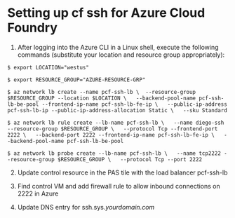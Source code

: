 # Setting up cf ssh for Azure Cloud Foundry

1. After logging into the Azure CLI in a Linux shell, execute the following commands (substitute your location and resource group appropriately):

  `$ export LOCATION="westus"`

  `$ export RESOURCE_GROUP="AZURE-RESOURCE-GRP"`

  `$ az network lb create --name pcf-ssh-lb \ 
  --resource-group $RESOURCE_GROUP --location $LOCATION \  
  --backend-pool-name pcf-ssh-lb-be-pool --frontend-ip-name pcf-ssh-lb-fe-ip \  
  --public-ip-address pcf-ssh-lb-ip --public-ip-address-allocation Static \  
  --sku Standard`


  `$ az network lb rule create --lb-name pcf-ssh-lb \  
  --name diego-ssh --resource-group $RESOURCE_GROUP \  
  --protocol Tcp --frontend-port 2222 \  
  --backend-port 2222 --frontend-ip-name pcf-ssh-lb-fe-ip \  
  --backend-pool-name pcf-ssh-lb-be-pool`


  `$ az network lb probe create --lb-name pcf-ssh-lb \  
  --name tcp2222 --resource-group $RESOURCE_GROUP \  
  --protocol Tcp --port 2222`

2. Update control resource in the PAS tile with the load balancer pcf-ssh-lb

3. Find control VM and add firewall rule to allow inbound connections on 2222 in Azure

4. Update DNS entry for ssh.sys._yourdomain.com_


